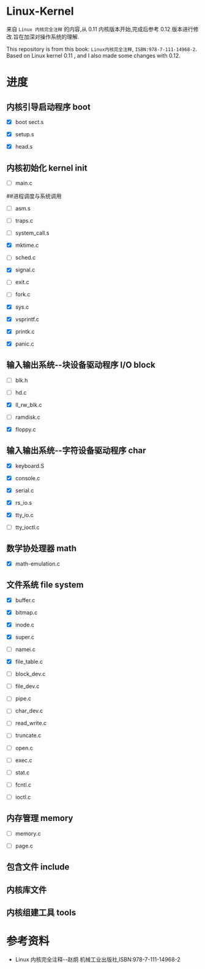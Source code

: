 # Linux-Kernel

来自 `Linux 内核完全注释` 的内容,从 0.11 内核版本开始,完成后参考 0.12 版本进行修改.旨在加深对操作系统的理解.

This repository is from this book: `Linux内核完全注释`, `ISBN:978-7-111-14968-2`.
Based on Linux kernel 0.11 , and I also made some changes with 0.12.

# 进度

## 内核引导启动程序 boot
- [x] boot sect.s
- [x] setup.s
- [x] head.s



## 内核初始化 kernel init
- [ ] main.c

##进程调度与系统调用
- [ ] asm.s
- [ ] traps.c
- [ ] system_call.s
- [x] mktime.c
- [ ] sched.c
- [x] signal.c
- [ ] exit.c
- [ ] fork.c
- [x] sys.c
- [x] vsprintf.c
- [x] printk.c
- [x] panic.c


## 输入输出系统--块设备驱动程序 I/O block
- [ ] blk.h
- [ ] hd.c
- [x] ll_rw_blk.c
- [ ] ramdisk.c
- [x] floppy.c


## 输入输出系统--字符设备驱动程序 char
- [x] keyboard.S
- [x] console.c
- [x] serial.c
- [x] rs_io.s
- [x] tty_io.c
- [ ] tty_ioctl.c


## 数学协处理器 math
- [x] math-emulation.c


## 文件系统 file system
- [x] buffer.c
- [x] bitmap.c
- [x] inode.c
- [x] super.c
- [ ] namei.c
- [x] file_table.c
- [ ] block_dev.c
- [ ] file_dev.c
- [ ] pipe.c
- [ ] char_dev.c
- [ ] read_write.c
- [ ] truncate.c
- [ ] open.c
- [ ] exec.c
- [ ] stat.c
- [ ] fcntl.c
- [ ] ioctl.c



## 内存管理 memory
- [ ] memory.c
- [ ] page.c


## 包含文件 include



## 内核库文件 



## 内核组建工具 tools


# 参考资料
- Linux 内核完全注释--赵炯 机械工业出版社,ISBN:978-7-111-14968-2



